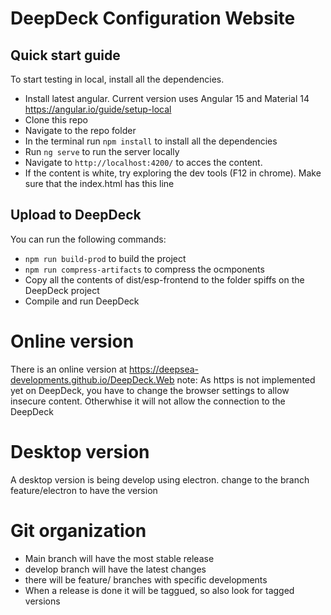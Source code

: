 # DeepDeck Configuration Website

## Quick start guide
To start testing in local, install all the dependencies.
- Install latest angular. Current version uses Angular 15 and Material 14 https://angular.io/guide/setup-local
- Clone this repo
- Navigate to the repo folder
- In the terminal run `npm install` to install all the dependencies
- Run `ng serve` to run the server locally
- Navigate to `http://localhost:4200/` to acces the content.
- If the content is white, try exploring the dev tools (F12 in chrome). Make sure that the index.html has this line <base href="http://localhost:4200/">

## Upload to DeepDeck

You can run the following commands:
- `npm run build-prod` to build the project
- `npm run compress-artifacts` to compress the ocmponents
- Copy all the contents of dist/esp-frontend to the folder spiffs on the DeepDeck project
- Compile and run DeepDeck 

# Online version

There is an online version at https://deepsea-developments.github.io/DeepDeck.Web
note: As https is not implemented yet on DeepDeck, you have to change the browser settings to allow insecure content. Otherwhise it will not allow the connection to the DeepDeck

# Desktop version

A desktop version is being develop using electron. change to the branch feature/electron to have the version

# Git organization

- Main branch will have the most stable release
- develop branch will have the latest changes
- there will be feature/<name of feature> branches with specific developments
- When a release is done it will be taggued, so also look for tagged versions


